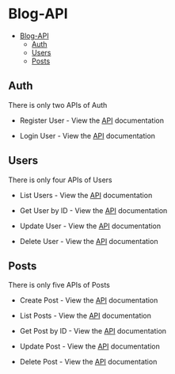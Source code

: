 # Blog-API

- [Blog-API](#blog-api)
  - [Auth](#auth)
  - [Users](#users)
  - [Posts](#posts)

## Auth

There is only two APIs of Auth

- Register User - View the [API](./APIs/Auth/register.md) documentation

- Login User - View the [API](./APIs/Auth/login.md) documentation

## Users

There is only four APIs of Users

- List Users - View the [API](./APIs/Users/list-users.md) documentation

- Get User by ID - View the [API](./APIs/Users/get-user-by-id.md) documentation

- Update User - View the [API](./APIs/Users/update-user.md) documentation

- Delete User - View the [API](./APIs/Users/delete-user.md) documentation

## Posts

There is only five APIs of Posts

- Create Post - View the [API](./APIs/Posts/create-posts.md) documentation

- List Posts - View the [API](./APIs/Posts/list-posts.md) documentation

- Get Post by ID - View the [API](./APIs/Posts/get-post-by-id.md) documentation

- Update Post - View the [API](./APIs/Posts/update-post.md) documentation

- Delete Post - View the [API](./APIs/Posts/delete-post.md) documentation
